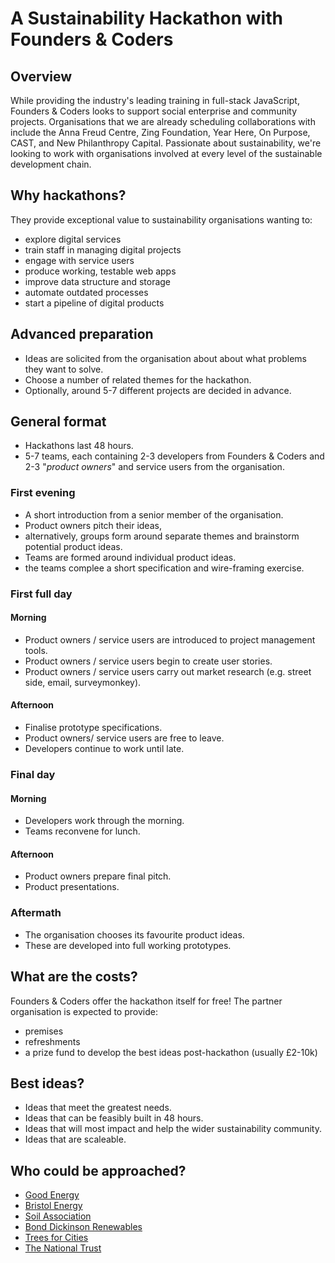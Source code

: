 # A Sustainability Hackathon with Founders & Coders

## Overview
While providing the industry's leading training in full-stack JavaScript, Founders & Coders looks to support social enterprise and community projects. Organisations that we are already scheduling collaborations with include the Anna Freud Centre, Zing Foundation, Year Here, On Purpose, CAST, and New Philanthropy Capital. Passionate about sustainability, we're looking to work with organisations involved at every level of the sustainable development chain.

## Why hackathons?
They provide exceptional value to sustainability organisations wanting to:
* explore digital services
* train staff in managing digital projects
* engage with service users
* produce working, testable web apps
* improve data structure and storage
* automate outdated processes
* start a pipeline of digital products

## Advanced preparation
* Ideas are solicited from the organisation about about what problems they want to solve.
* Choose a number of related themes for the hackathon.
* Optionally, around 5-7 different projects are decided in advance.

## General format
* Hackathons last 48 hours.
* 5-7 teams, each containing 2-3 developers from Founders & Coders and 2-3 "*product owners*" and service users from the organisation.

### First evening
* A short introduction from a senior member of the organisation.
* Product owners pitch their ideas,
* alternatively, groups form around separate themes and brainstorm potential product ideas.
* Teams are formed around individual product ideas.
* the teams complee a short specification and wire-framing exercise.

### First full day

#### Morning
* Product owners / service users are introduced to project management tools.
* Product owners / service users begin to create user stories.
* Product owners / service users carry out market research (e.g. street side, email, surveymonkey).  

#### Afternoon
* Finalise prototype specifications.
* Product owners/ service users are free to leave.
* Developers continue to work until late.

### Final day

#### Morning

* Developers work through the morning.
* Teams reconvene for lunch.

#### Afternoon

* Product owners prepare final pitch.
* Product presentations.

### Aftermath

* The organisation chooses its favourite product ideas.
* These are developed into full working prototypes.

## What are the costs?
Founders & Coders offer the hackathon itself for free! The partner organisation is expected to provide:
* premises
* refreshments
* a prize fund to develop the best ideas post-hackathon (usually £2-10k)

## Best ideas?
* Ideas that meet the greatest needs.
* Ideas that can be feasibly built in 48 hours.
* Ideas that will most impact and help the wider sustainability community.
* Ideas that are scaleable.

## Who could be approached?
* [Good Energy](http://www.goodenergy.co.uk/)
* [Bristol Energy](https://bristol-energy.co.uk/)
* [Soil Association](http://www.soilassociation.org/)
* [Bond Dickinson Renewables](http://www.bonddickinson.com/expertise/sectors/energy-and-natural-resources/power-and-renewables)
* [Trees for Cities](http://www.treesforcities.org/)
* [The National Trust](https://www.nationaltrust.org.uk/)
